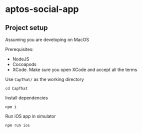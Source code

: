 # aptos-social-app

## Project setup

Assuming you are developing on MacOS

Prerequisites:

- NodeJS
- Cocoapods
- XCode. Make sure you open XCode and accept all the terms

Use `CapThat/` as the working directory

```
cd CapThat
```

Install dependencies

```
npm i
```

Run iOS app in simulator

```
npm run ios
```
